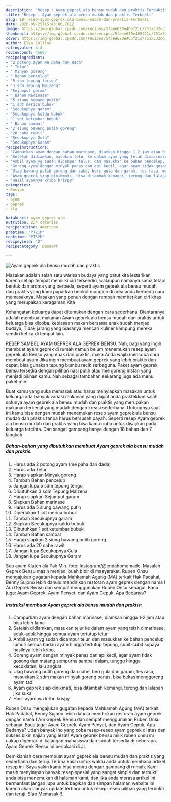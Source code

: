 ```yaml
---
description: "Resep : Ayam geprek ala bensu mudah dan praktis Terbukti"
title: "Resep : Ayam geprek ala bensu mudah dan praktis Terbukti"
slug: 18-resep-ayam-geprek-ala-bensu-mudah-dan-praktis-terbukti
date: 2020-09-25T15:43:00.761Z
image: https://img-global.cpcdn.com/recipes/5faee620e465f21c/751x532cq70/ayam-geprek-ala-bensu-mudah-dan-praktis-foto-resep-utama.jpg
thumbnail: https://img-global.cpcdn.com/recipes/5faee620e465f21c/751x532cq70/ayam-geprek-ala-bensu-mudah-dan-praktis-foto-resep-utama.jpg
cover: https://img-global.cpcdn.com/recipes/5faee620e465f21c/751x532cq70/ayam-geprek-ala-bensu-mudah-dan-praktis-foto-resep-utama.jpg
author: Elva Collins
ratingvalue: 4.4
reviewcount: 45607
recipeingredient:
- "2 potong ayam me paha dan dada"
- " Telur"
- " Minyak goreng"
- " Bahan pencelup"
- "5 sdm tepung terigu"
- "3 sdm Tepung Maizena"
- "Sejumput garam"
- " Bahan marinase"
- "5 siung bawang putih"
- "1 sdt merica bubuk"
- "Secukupnya garam"
- "Secukupnya kaldu bubuk"
- "1 sdt ketumbar bubuk"
- " Bahan sambal"
- "2 siung bawang putih goreng"
- "20 cabe rawit"
- "Secukupnya Gula"
- "Secukupnya Garam"
recipeinstructions:
- "Campurkan ayam dengan bahan marinase, diamkan hingga 1-2 jam atau bisa lebih lama"
- "Setelah didiamkan, masukan telur ke dalam ayam yang telah dimarinase, aduk-aduk hingga semua ayam tertutup telur"
- "Ambil ayam yg sudah dicampur telur, dan masukkan ke bahan pencelup, lumuri semua badan ayam hingga tertutup tepung, cubit-cubit supaya hasilnya lebih kribo,"
- "Goreng ayam dengan minyak panas dan api kecil, agar ayam tidak gosong dan matang sempurna sampai dalam, tunggu hingga kecoklatan, lalu angkat"
- "Ulag bawang putih goreng dan cabe, beri gula dan garam, tes rasa, masukkan 2 sdm makan minyak goreng panas, bisa bekas menggoreng ayam tadi"
- "Ayam geprek siap dinikmati, bisa ditambah kemangi, terong dan lalapan jika suka"
- "Hasil ayamnya kribo krispy"
categories:
- Recipe
tags:
- ayam
- geprek
- ala

katakunci: ayam geprek ala 
nutrition: 234 calories
recipecuisine: American
preptime: "PT21M"
cooktime: "PT52M"
recipeyield: "2"
recipecategory: Dessert

---
```



![Ayam geprek ala bensu mudah dan praktis](https://img-global.cpcdn.com/recipes/5faee620e465f21c/751x532cq70/ayam-geprek-ala-bensu-mudah-dan-praktis-foto-resep-utama.jpg)

Masakan adalah salah satu warisan budaya yang patut kita lestarikan karena setiap tempat memiliki ciri tersendiri, walaupun namanya sama tetapi bentuk dan aroma yang berbeda, seperti ayam geprek ala bensu mudah dan praktis yang kami paparkan berikut mungkin di area anda berbeda cara memasaknya. Masakan yang penuh dengan rempah memberikan ciri khas yang merupakan keragaman Kita

Kehangatan keluarga dapat ditemukan dengan cara sederhana. Diantaranya adalah membuat makanan Ayam geprek ala bensu mudah dan praktis untuk keluarga bisa dicoba. kebiasaan makan bersama anak sudah menjadi budaya, Tidak jarang yang biasanya mencari kuliner kampung mereka sendiri ketika di tempat lain.

RESEP SAMBEL AYAM GEPREK ALA GEPREK BENSU. Nah, bagi yang ingin membuat ayam geprek di rumah namun belum menemukan resep ayam geprek ala Bensu yang enak dan praktis, maka Anda wajib mencoba cara membuat ayam Jika ingin membuat ayam geprek yang lebih praktis dan cepat, bisa gunakan tepung bumbu racik serbaguna. Paket ayam geprek bensu tersedia dengan pilihan nasi putih atau mie goreng instan yang menjadi pilihan kamu. Nah sebagai tambahan sekarang juga ada menu paket mie.

Buat kamu yang suka memasak atau harus menyiapkan masakan untuk keluarga ada banyak variasi makanan yang dapat anda praktekkan salah satunya ayam geprek ala bensu mudah dan praktis yang merupakan makanan terkenal yang mudah dengan kreasi sederhana. Untungnya saat ini kamu bisa dengan mudah menemukan resep ayam geprek ala bensu mudah dan praktis tanpa harus bersusah payah.
Seperti resep Ayam geprek ala bensu mudah dan praktis yang bisa kamu coba untuk disajikan pada keluarga tercinta. Dan sangat gampang hanya dengan 18 bahan dan 7 langkah.


<!--inarticleads1-->

##### Bahan-bahan yang dibutuhkan membuat Ayam geprek ala bensu mudah dan praktis:

1. Harus ada 2 potong ayam (me paha dan dada)
1. Harus ada  Telur
1. Harap siapkan  Minyak goreng
1. Tambah  Bahan pencelup
1. Jangan lupa 5 sdm tepung terigu
1. Dibutuhkan 3 sdm Tepung Maizena
1. Harap siapkan Sejumput garam
1. Siapkan  Bahan marinase
1. Harus ada 5 siung bawang putih
1. Diperlukan 1 sdt merica bubuk
1. Tambah Secukupnya garam
1. Siapkan Secukupnya kaldu bubuk
1. Dibutuhkan 1 sdt ketumbar bubuk
1. Tambah  Bahan sambal
1. Harap siapkan 2 siung bawang putih goreng
1. Harus ada 20 cabe rawit
1. Jangan lupa Secukupnya Gula
1. Jangan lupa Secukupnya Garam


Sup ayam Klaten ala Pak Min. foto: Instagram/@endahomemade. Masalah Geprek Bensu masih menjadi buah bibir di masyarakat. Ruben Onsu mengajukan gugatan kepada Mahkamah Agung (MA) terkait Hak Padahal, Benny Sujono lebih dahulu mendirikan restoran ayam geprek dengan nama I Am Geprek Bensu dan sempat menggunakan Ruben Onsu sebagai. Baca juga: Ayam Geprek, Ayam Penyet, dan Ayam Gepuk, Apa Bedanya? 

<!--inarticleads2-->

##### Instruksi membuat  Ayam geprek ala bensu mudah dan praktis:

1. Campurkan ayam dengan bahan marinase, diamkan hingga 1-2 jam atau bisa lebih lama
1. Setelah didiamkan, masukan telur ke dalam ayam yang telah dimarinase, aduk-aduk hingga semua ayam tertutup telur
1. Ambil ayam yg sudah dicampur telur, dan masukkan ke bahan pencelup, lumuri semua badan ayam hingga tertutup tepung, cubit-cubit supaya hasilnya lebih kribo,
1. Goreng ayam dengan minyak panas dan api kecil, agar ayam tidak gosong dan matang sempurna sampai dalam, tunggu hingga kecoklatan, lalu angkat
1. Ulag bawang putih goreng dan cabe, beri gula dan garam, tes rasa, masukkan 2 sdm makan minyak goreng panas, bisa bekas menggoreng ayam tadi
1. Ayam geprek siap dinikmati, bisa ditambah kemangi, terong dan lalapan jika suka
1. Hasil ayamnya kribo krispy


Ruben Onsu mengajukan gugatan kepada Mahkamah Agung (MA) terkait Hak Padahal, Benny Sujono lebih dahulu mendirikan restoran ayam geprek dengan nama I Am Geprek Bensu dan sempat menggunakan Ruben Onsu sebagai. Baca juga: Ayam Geprek, Ayam Penyet, dan Ayam Gepuk, Apa Bedanya? Udah banyak lho yang coba resep-resep ayam geprek di atas dan sukses bikin sajian yang lezat! Ayam geprek bensu milik ruben onsu ini cukup digemari di kalangan mahasiswa dan sudah tersedia di beberapa. Ayam Geprek Bensu ini berlokasi di Jl. 

Demikianlah cara membuat ayam geprek ala bensu mudah dan praktis yang sederhana dan teruji. Terima kasih untuk waktu anda untuk membaca artikel resep ini. Saya yakin kamu bisa meniru dengan gampang di rumah. Kami masih menyimpan banyak resep spesial yang sangat simple dan terbukti, anda bisa menemukan di halaman kami, dan jika anda merasa artikel ini bermanfaat jangan lupa untuk bagikan dan simpan halaman website ini karena akan banyak update terbaru untuk resep-resep pilihan yang terbukti dan teruji. Siap Memasak !!. 
